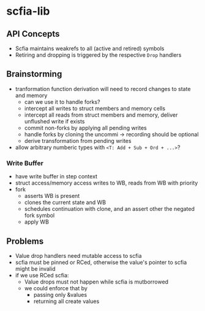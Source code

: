 # scfia-lib

## API Concepts

- Scfia maintains weakrefs to all (active and retired) symbols
- Retiring and dropping is triggered by the respective `Drop` handlers

## Brainstorming
- tranformation function derivation will need to record changes to state and memory
	- can we use it to handle forks?
	- intercept all writes to struct members and memory cells
	- intercept all reads from struct members and memory, deliver unflushed write if exists
	- commit non-forks by applying all pending writes
	- handle forks by cloning the uncommi
	-> recording should be optional
	- derive transformation from pending writes
- allow arbitrary numberic types with `<T: Add + Sub + Ord + ...>`?

### Write Buffer
- have write buffer in step context
- struct access/memory access writes to WB, reads from WB with priority
- fork
	- asserts WB is present
	- clones the current state and WB
	- schedules continuation with clone, and an assert other the negated fork symbol
	- apply WB

## Problems
- Value drop handlers need mutable access to scfia
- scfia must be pinned or RCed, otherwise the value's pointer to scfia might be invalid
- if we use RCed scfia:
	- Value drops must not happen while scfia is mutborrowed
	- we could enforce that by
		- passing only &values
		- returning all create values




